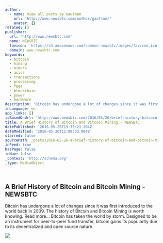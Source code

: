 ```yaml
---
author:
  - name: View all posts by Gautham
    url: 'http://www.newsbtc.com/author/gautham/'
    avatar: {}
related: []
publisher:
  url: 'http://www.newsbtc.com'
  name: NEWSBTC
  favicon: 'https://s3.amazonaws.com/common-newsbtc/images/favicon.ico'
  domain: www.newsbtc.com
keywords:
  - bitcoin
  - mining
  - miners
  - asics
  - transactions
  - processing
  - fpga
  - blockchain
  - power
  - hardware
description: 'Bitcoin has undergone a lot of changes since it was first introduced to the world back in 2009. The history of Bitcoin and Bitcoin Mining is worth knowing. Read more... Bitcoin has taken the world by storm. Designed to be an instrument for peer-to-peer fund transfer, bitcoin gains its popularity due to its decentralized and open source nature.'
inLanguage: en
app_links: []
isBasedOnUrl: 'http://www.newsbtc.com/2016/05/26/brief-history-bitcoin-bitcoin-mining/'
title: A Brief History of Bitcoin and Bitcoin Mining - NEWSBTC
datePublished: '2016-05-26T13:35:21.204Z'
dateModified: '2016-05-26T12:09:33.904Z'
starred: false
sourcePath: _posts/2016-05-26-a-brief-history-of-bitcoin-and-bitcoin-mining-newsbtc.md
inFeed: true
hasPage: false
inNav: false
_context: 'http://schema.org'
_type: MediaObject

---
```

<article style=""><h1>A Brief History of Bitcoin and Bitcoin Mining - NEWSBTC</h1><p>Bitcoin has undergone a lot of changes since it was first introduced to the world back in 2009. The history of Bitcoin and Bitcoin Mining is worth knowing. Read more... Bitcoin has taken the world by storm. Designed to be an instrument for peer-to-peer fund transfer, bitcoin gains its popularity due to its decentralized and open source nature.</p><img src="http://s3.amazonaws.com/main-newsbtc-images/2016/02/05053502/Is-it-worth-Mining-Bitcoin-yourself-or-with-a-Mining-Contract.-newsbtc.png" /></article>